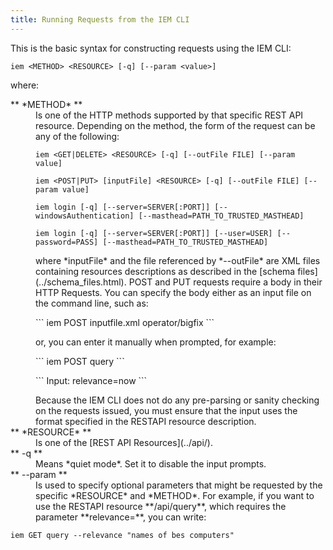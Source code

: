 ```yaml
---
title: Running Requests from the IEM CLI
---
```

This is the basic syntax for constructing requests using the IEM CLI:

```
iem <METHOD> <RESOURCE> [-q] [--param <value>]
```

where:
<dl>
   <dt>** *METHOD* **</dt>
   <dd>Is one of the HTTP methods supported by that specific REST API resource. Depending on the method, the form of the request can be any of the following:
   <p>
   
```
iem <GET|DELETE> <RESOURCE> [-q] [--outFile FILE] [--param value]
```  

```  
iem <POST|PUT> [inputFile] <RESOURCE> [-q] [--outFile FILE] [--param value]
```   

```   
iem login [-q] [--server=SERVER[:PORT]] [--windowsAuthentication] [--masthead=PATH_TO_TRUSTED_MASTHEAD]
```   

```  
iem login [-q] [--server=SERVER[:PORT]] [--user=USER] [--password=PASS] [--masthead=PATH_TO_TRUSTED_MASTHEAD]   
```

</p>
       where *inputFile* and the file referenced by *--outFile* are XML files containing resources descriptions as described in the [schema files](../schema_files.html). POST and PUT requests require a body in their HTTP Requests. You can specify the body either as an input file on the command line, such as:
<p>
```   
iem POST inputfile.xml operator/bigfix   
```
</p>
       or, you can enter it manually when prompted, for example:
<p>
```   
iem POST query
```
</p><p>
```
Input: relevance=now   
```
</p>
       Because the IEM CLI does not do any pre-parsing or sanity checking on the requests issued, you must ensure that the input uses the format specified in the RESTAPI resource description.
   </dd>
   <dt>** *RESOURCE* **</dt>
   <dd>Is one of the [REST API Resources](../api/).</dd>
   <dt>** -q **</dt>
   <dd>Means *quiet mode*. Set it to disable the input prompts.
   <dt>** --param **</dt>
   <dd>Is used to specify optional parameters that might be requested by the specific *RESOURCE* and *METHOD*. For example,
    if you want to use the RESTAPI resource **/api/query**, which requires the parameter **relevance=<relevance_expression>**, 
	 you can write:</dd>
</dl>

```
iem GET query --relevance "names of bes computers"
```
